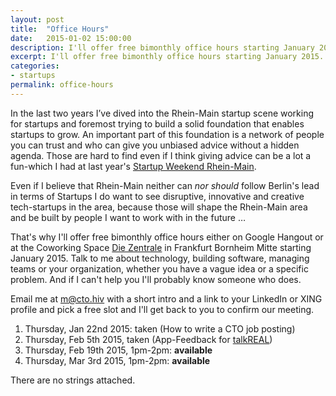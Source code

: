```yaml
---
layout: post
title:  "Office Hours"
date:   2015-01-02 15:00:00
description: I'll offer free bimonthly office hours starting January 2015.
excerpt: I'll offer free bimonthly office hours starting January 2015.
categories:
- startups
permalink: office-hours
---
```


In the last two years I’ve dived into the Rhein-Main startup scene working for startups and foremost trying to build a solid foundation that enables startups to grow. An important part of this foundation is a network of people you can trust and who can give you unbiased advice without a hidden agenda. Those are hard to find even if I think giving advice can be a lot a fun-which I had at last year's [Startup Weekend Rhein-Main][1].

Even if I believe that Rhein-Main neither can *nor should* follow Berlin's lead in terms of Startups I do want to see disruptive, innovative and creative tech-startups in the area, because those will shape the Rhein-Main area and be built by people I want to work with in the future …

That's why I'll offer free bimonthly office hours either on Google Hangout or at the Coworking Space [Die Zentrale][3] in Frankfurt Bornheim Mitte starting January 2015. Talk to me about technology, building software, managing teams or your organization, whether you have a vague idea or a specific problem. And if I can't help you I'll probably know someone who does.

Email me at [m@cto.hiv][2] with a short intro and a link to your LinkedIn or XING profile and pick a free slot and I'll get back to you to confirm our meeting.

 1. Thursday, Jan 22nd 2015: taken (How to write a CTO job posting)
 2. Thursday, Feb 5th 2015, taken (App-Feedback for [talkREAL](/uploads/2015/01/talkREAL_App_PitchDeck_Tech_Short_vcR10.pdf))
 3. Thursday, Feb 19th 2015, 1pm-2pm: **available**
 4. Thursday, Mar 3rd 2015, 1pm-2pm: **available**

There are no strings attached.

[1]: http://rheinmain.startupweekend.org/
[2]: mailto:m@cto.hiv?subject=Office+Hours
[3]: http://www.die-zentrale-ffm.de/
